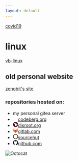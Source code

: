 ```yaml
---
layout: default
---
```

[covid19](./covid.md)


# linux
[vb-linux](./vb-linux.md)

## old personal website
[zenobit's site](https://zenobit.gitlab.io)

### repositories hosted on:
- my personal gitea server
- ![codeberg](./assets/img/codeberg.png)[codeberg.org](https://codeberg.org/oSoWoSo)
- ![disroot](./assets/img/disroot.png)[disroot.org](https://git.disroot.org/oSoWoSo)
- ![gitlab](./assets/img/gitlab.png)[gitlab.com](https://gitlab.com/osowoso)
- ![sourcehut](./assets/img/sourcehut.png)[sourcehut](https://hg.sr.ht/~osowoso)
- ![github](./assets/img/github.png)[github.com](https://github.com/oSoWoSo)










![Octocat](https://github.githubassets.com/images/icons/emoji/octocat.png)
